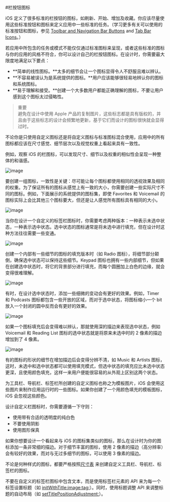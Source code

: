 #栏按钮图标

iOS 定义了很多标准的栏按钮的图标，如刷新、开始、增加及收藏。你应该尽量使用这些标准按钮和图标来定义应用中一些标准的任务。（学习更多有关可以使用的标准按钮和图标，参见 [Toolbar and Navigation Bar Buttons](https://developer.apple.com/library/ios/documentation/UserExperience/Conceptual/MobileHIG/Bars.html#//apple_ref/doc/uid/TP40006556-CH12-SW33) and [Tab Bar Icons](https://developer.apple.com/library/ios/documentation/UserExperience/Conceptual/MobileHIG/Bars.html#//apple_ref/doc/uid/TP40006556-CH12-SW34)。）

若应用中所包含的任务或模式不能仅仅通过标准图标来呈现，或者这些标准的图标与你的应用的风格不符合，你可以设计自己的栏按钮图标。在设计时，你需要最大限度地满足以下要点：

- **简单的线性图标。**太多的细节会让一个图标显得令人不舒服且难以辨认。
- **不容易被误认为是系统提供的图标。**用户应该能够很轻易地辨认你的图标和系统图标。
- **易于理解和接受。**创建一个大多数用户都能正确理解的图标，不要让用户感到这个图标太过侵略性。

>重要  
避免在设计中使用 Apple 产品的复制图片，这些标志都是具有版权的，并且由于这些标志的设计会频繁地更新，基于它们而设计的图标很快就会显得过时。

不论你是只使用自定义图标还是将自定义图标与标准图标混合使用，应用中的所有图标都应该在尺寸感觉、细节层次以及视觉权重上看起来具有一致性。

例如，观察 iOS 的栏图标，可以发现尺寸、细节以及权重的相似性会呈现一种整体的和谐感。

![image](images/icon_family_2x.png)

要创建一组图标，一致性是关键：尽可能让每个图标都使用相同的透视效果及相同的权重。为了保证所有的图标从感觉上有一致的大小，你需要创建一些实际尺寸不同的图标。例如，下面展示的系统提供的图标集，即使 Favorites 和 Voicemail 的图标实际上会比其他三个图标要大，但还是让人感觉所有图标具有相同的大小。

![image](images/balanced_icons_2x.png)

当你在设计一个自定义的标签栏图标时，你需要考虑两种版本：一种表示未选中状态，一种表示选中状态。选中状态的图标通常是将未选中进行填充，但在设计时这种方法往往需要一些变通。

![image](images/invert_or_fill_2x.png)

创建一个内部有一些细节的图标的填充版本时（如 Radio 图标），将细节部分颠倒，确保选中状态可以保持这些细节。Keypad 图标也拥有一些内部细节，但如果在创建选中状态时，将它的背景部分进行填充，而每个圆圈加上白色的边缘，就会变得很难理解。

![image](images/alternate_design_2x.png)

有时，在设计选中状态时，添加一些细微的变动会有更好的效果。例如，Timer 和 Podcasts 图标都包含一些开放的区域，而对于选中状态，将图标缩小一个 bit 放入一个封闭的圆中反而会有更好的效果。

![image](images/thicker_stroke_2x.png)

如果一个图标填充后会变得难以辨认，那就使用深的描边来表现选中状态，例如 Voicemail 和 Reading List 图标的选中状态就是将原来未选中时的 2 像素的描边增加到了 4 像素。

![image](images/filled_in_both_states_2x.png)

有的图标的形状的细节在增加描边后会变得分辨不清，如 Music 和 Artists 图标，这时，未选中和选中状态都可以使用填充模式，但选中状态的填充应比未选中状态更深，且使用颜色填充，这样一来用户便能很容易的从外观上区别这两个状态。

为工具栏、导航栏、标签栏所创建的自定义图标也称之为模板图片，iOS 会使用这些图片来制作应用运行时的一些图标。如果你创建了一个用颜色填充的模板图标，iOS 会忽视这些颜色。

设计自定义栏图标时，你需要遵循一下守则：

- 使用带有合适的透明度的纯白色
- 不要使用阴影
- 使用图形保真

如果你想要设计一个看起来与 iOS 的图标集类似的图标，那么在设计时为你的图标添加一条非常细的描边。对于细节丰富的图标，使用 2 像素的描边（高分辨率）会有较好的效果，而对与无过多细节的图标，可以使用 3 像素的描边。

不论是何种样式的图标，都要严格按照[尺寸表](icon-and-image-sizes.md) 来创建自定义工具栏、导航栏、标签栏的图标。

不要在自定义的标签栏图标中包含文本，而是使用标签栏元素的 API 来为每一个标签设置标题（如 [initWithTitle:image:tag:](https://developer.apple.com/library/ios/documentation/UIKit/Reference/UITabBarItem_Class/index.html#//apple_ref/occ/instm/UITabBarItem/initWithTitle:image:tag:)）。同时，使用标题调整 API 来调整标题的自动布局（如 [setTitlePositionAdjustment:](https://developer.apple.com/library/ios/documentation/UIKit/Reference/UITabBarItem_Class/index.html#//apple_ref/occ/instm/UITabBarItem/setTitlePositionAdjustment:)）。
